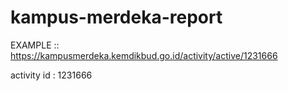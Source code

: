 # kampus-merdeka-report

EXAMPLE ::
https://kampusmerdeka.kemdikbud.go.id/activity/active/1231666


activity id : 1231666

